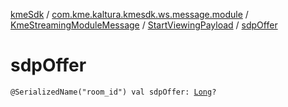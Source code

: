 [kmeSdk](../../../index.md) / [com.kme.kaltura.kmesdk.ws.message.module](../../index.md) / [KmeStreamingModuleMessage](../index.md) / [StartViewingPayload](index.md) / [sdpOffer](./sdp-offer.md)

# sdpOffer

`@SerializedName("room_id") val sdpOffer: `[`Long`](https://kotlinlang.org/api/latest/jvm/stdlib/kotlin/-long/index.html)`?`